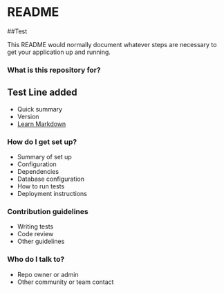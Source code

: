 # README #
##Test

This README would normally document whatever steps are necessary to get your application up and running.

### What is this repository for? ###
## Test Line added ###

* Quick summary
* Version
* [Learn Markdown](https://bitbucket.org/tutorials/markdowndemo)


### How do I get set up? ###

* Summary of set up
* Configuration
* Dependencies
* Database configuration
* How to run tests
* Deployment instructions


### Contribution guidelines ###

* Writing tests
* Code review
* Other guidelines

### Who do I talk to? ###

* Repo owner or admin
* Other community or team contact
